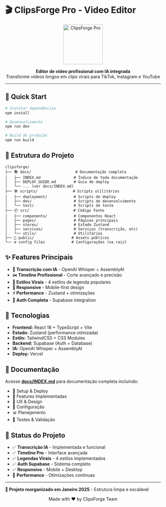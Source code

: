# 🎬 ClipsForge Pro - Video Editor

<p align="center">
  <img src="public/icons/icon-192x192.png" alt="ClipsForge Pro" width="128" height="128">
</p>

<p align="center">
  <strong>Editor de vídeo profissional com IA integrada</strong><br>
  Transforme vídeos longos em clips virais para TikTok, Instagram e YouTube
</p>

---

## 🚀 Quick Start

```bash
# Instalar dependências
npm install

# Desenvolvimento
npm run dev

# Build de produção
npm run build
```

## 📁 Estrutura do Projeto

```
clipsforge/
├── 📚 docs/                    # Documentação completa
│   ├── INDEX.md               # Índice de toda documentação
│   ├── DEPLOY_GUIDE.md        # Guia de deploy
│   └── ... (ver docs/INDEX.md)
├── 🛠️ scripts/                # Scripts utilitários
│   ├── deployment/            # Scripts de deploy
│   ├── dev/                   # Scripts de desenvolvimento
│   └── test/                  # Scripts de teste
├── 📦 src/                    # Código fonte
│   ├── components/            # Componentes React
│   ├── pages/                 # Páginas principais
│   ├── stores/                # Estado Zustand
│   ├── services/              # Serviços (transcrição, etc)
│   └── utils/                 # Utilitários
├── 🎯 public/                 # Assets públicos
└── ⚙️ config files            # Configurações (na raiz)
```

## ✨ Features Principais

- **🎤 Transcrição com IA** - OpenAI Whisper + AssemblyAI
- **✂️ Timeline Profissional** - Corte avançado e precisão
- **🎨 Estilos Virais** - 4 estilos de legenda populares
- **📱 Responsive** - Mobile-first design
- **⚡ Performance** - Zustand + otimizações
- **🔐 Auth Completa** - Supabase integration

## 🔧 Tecnologias

- **Frontend:** React 18 + TypeScript + Vite
- **Estado:** Zustand (performance otimizada)
- **Estilo:** TailwindCSS + CSS Modules
- **Backend:** Supabase (Auth + Database)
- **IA:** OpenAI Whisper + AssemblyAI
- **Deploy:** Vercel

## 📖 Documentação

Acesse [**docs/INDEX.md**](docs/INDEX.md) para documentação completa incluindo:

- 🚀 Setup & Deploy
- 🎯 Features Implementadas  
- 🎨 UX & Design
- 🔧 Configuração
- 📊 Planejamento
- 🧪 Testes & Validação

## 🎯 Status do Projeto

- ✅ **Transcrição IA** - Implementada e funcional
- ✅ **Timeline Pro** - Interface avançada
- ✅ **Legendas Virais** - 4 estilos implementados
- ✅ **Auth Supabase** - Sistema completo
- ✅ **Responsivo** - Mobile + Desktop
- 🔄 **Performance** - Otimizações contínuas

---

**📁 Projeto reorganizado em Janeiro 2025** - Estrutura limpa e escalável

<p align="center">
  Made with ❤️ by ClipsForge Team
</p> 